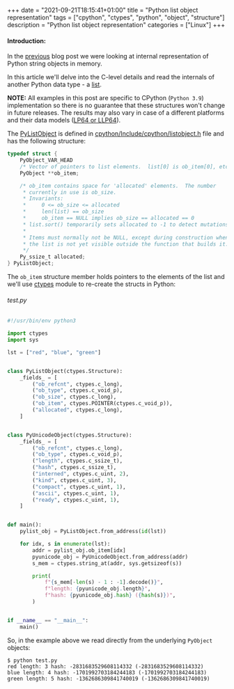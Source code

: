 +++
date = "2021-09-21T18:15:41+01:00"
title = "Python list object representation"
tags = ["cpython", "ctypes", "python", "object", "structure"]
description = "Python list object representation"
categories = ["Linux"]
+++

#### Introduction:

In the [previous](/blog/2020/09/python-string-object-representation/ "Python string object representation") blog post we were looking at internal representation of Python string objects in memory.

In this article we'll delve into the C-level details and read the internals of another Python data type - a [list](https://docs.python.org/3/library/stdtypes.html#list).

**NOTE:** All examples in this post are specific to CPython (`Python 3.9`) implementation so there is no guarantee that these structures won't change in future releases. The results may also vary in case of a different platforms and their data models ([LP64  or LLP64](https://en.wikipedia.org/wiki/64-bit_computing#64-bit_data_models)).

The [PyListObject](https://docs.python.org/3/c-api/list.html#c.PyListObject) is defined in [cpython/Include/cpython/listobject.h](https://github.com/python/cpython/blob/3.9/Include/cpython/listobject.h#L9-L26) file and has the following structure:

```c
typedef struct {
    PyObject_VAR_HEAD
    /* Vector of pointers to list elements.  list[0] is ob_item[0], etc. */
    PyObject **ob_item;

    /* ob_item contains space for 'allocated' elements.  The number
     * currently in use is ob_size.
     * Invariants:
     *     0 <= ob_size <= allocated
     *     len(list) == ob_size
     *     ob_item == NULL implies ob_size == allocated == 0
     * list.sort() temporarily sets allocated to -1 to detect mutations.
     *
     * Items must normally not be NULL, except during construction when
     * the list is not yet visible outside the function that builds it.
     */
    Py_ssize_t allocated;
} PyListObject;
```

The `ob_item` structure member holds pointers to the elements of the list and we'll use [ctypes](https://docs.python.org/3/library/ctypes.html "ctypes") module to re-create the structs in Python:

###### test.py

```python
#!/usr/bin/env python3

import ctypes
import sys

lst = ["red", "blue", "green"]


class PyListObject(ctypes.Structure):
    _fields_ = [
        ("ob_refcnt", ctypes.c_long),
        ("ob_type", ctypes.c_void_p),
        ("ob_size", ctypes.c_long),
        ("ob_item", ctypes.POINTER(ctypes.c_void_p)),
        ("allocated", ctypes.c_long),
    ]


class PyUnicodeObject(ctypes.Structure):
    _fields_ = [
        ("ob_refcnt", ctypes.c_long),
        ("ob_type", ctypes.c_void_p),
        ("length", ctypes.c_ssize_t),
        ("hash", ctypes.c_ssize_t),
        ("interned", ctypes.c_uint, 2),
        ("kind", ctypes.c_uint, 3),
        ("compact", ctypes.c_uint, 1),
        ("ascii", ctypes.c_uint, 1),
        ("ready", ctypes.c_uint, 1),
    ]


def main():
    pylist_obj = PyListObject.from_address(id(lst))

    for idx, s in enumerate(lst):
        addr = pylist_obj.ob_item[idx]
        pyunicode_obj = PyUnicodeObject.from_address(addr)
        s_mem = ctypes.string_at(addr, sys.getsizeof(s))

        print(
            f"{s_mem[-len(s) - 1 : -1].decode()}",
            f"length: {pyunicode_obj.length}",
            f"hash: {pyunicode_obj.hash} ({hash(s)})",
        )


if __name__ == "__main__":
    main()
```

So, in the example above we read directly from the underlying `PyObject` objects:

```
$ python test.py
red length: 3 hash: -2831683529608114332 (-2831683529608114332)
blue length: 4 hash: -1701992703184244183 (-1701992703184244183)
green length: 5 hash: -1362686309841740019 (-1362686309841740019)
```

